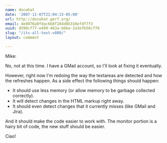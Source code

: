 ```yaml
---
name: docwhat
date: '2007-11-07T21:04:15-05:00'
url: http://docwhat.gerf.org/
email: 4e8076a0fdac6b8f284d8b316efdf7f3
uuid: d590cf77-e499-463a-bbbe-2a3efb56cf70
slug: "/its-all-text-v080/"
layout: comment

---
```


Mike:

No, not at this time.  I have a GMail account, so I'll look at fixing it eventually.

However, right now I'm redoing the way the textareas are detected and how the refreshes happen.  As a side effect the following things should happen:

<ul>
  <li> It should use less memory (or allow memory to be garbage collected correctly). </li>
  <li> It will detect changes in the HTML markup right away. </li>
  <li> It should even detect changes that it currently misses (like GMail and Jira).</li>
</ul>

And it should make the code easier to work with.  The monitor portion is a hairy bit of code, the new stuff should be easier.

Ciao!
